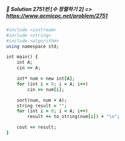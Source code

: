 ##### 🍏 Solution 2751번 [수 정렬하기 2] => https://www.acmicpc.net/problem/2751

```ruby
#include <iostream>
#include <string>
#include <algorithm>
using namespace std;

int main() {
	int A;
	cin >> A;

	int* num = new int[A];
	for (int i = 0; i < A; i++)
		cin >> num[i];

	sort(num, num + A);
	string result = "";
	for (int i = 0; i < A; i++)
		result += to_string(num[i]) + "\n";

	cout << result;
}
```
